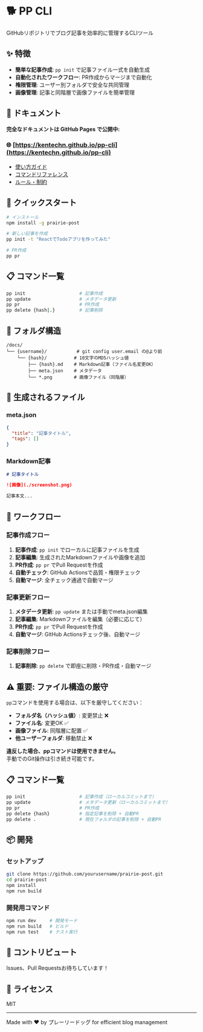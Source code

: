 # 🐕 PP CLI

GitHubリポジトリでブログ記事を効率的に管理するCLIツール

## ✨ 特徴

- **簡単な記事作成**: `pp init` で記事ファイル一式を自動生成
- **自動化されたワークフロー**: PR作成からマージまで自動化
- **権限管理**: ユーザー別フォルダで安全な共同管理
- **画像管理**: 記事と同階層で画像ファイルを簡単管理

## 📖 ドキュメント

**完全なドキュメントは GitHub Pages で公開中:**

### 🌐 [https://kentechn.github.io/pp-cli](https://kentechn.github.io/pp-cli)

- [使い方ガイド](https://kentechn.github.io/pp-cli/getting-started)
- [コマンドリファレンス](https://kentechn.github.io/pp-cli/prairie-post/commands)  
- [ルール・制約](https://kentechn.github.io/pp-cli/rules)

## 🚀 クイックスタート

```bash
# インストール
npm install -g prairie-post

# 新しい記事を作成
pp init -t "ReactでTodoアプリを作ってみた"

# PR作成
pp pr
```

## 📋 コマンド一覧

```bash
pp init                    # 記事作成
pp update                  # メタデータ更新
pp pr                      # PR作成
pp delete {hash|.}         # 記事削除
```

## 📁 フォルダ構造

```
/docs/
└── {username}/           # git config user.email の@より前
    └── {hash}/          # 10文字のMD5ハッシュ値
        ├── {hash}.md    # Markdown記事（ファイル名変更OK）
        ├── meta.json    # メタデータ
        └── *.png        # 画像ファイル（同階層）
```

## 📝 生成されるファイル

### meta.json
```json
{
  "title": "記事タイトル",
  "tags": []
}
```

### Markdown記事
```markdown
# 記事タイトル

![画像](./screenshot.png)

記事本文...
```

## 🔄 ワークフロー

### 記事作成フロー
1. **記事作成**: `pp init` でローカルに記事ファイルを生成
2. **記事編集**: 生成されたMarkdownファイルや画像を追加
3. **PR作成**: `pp pr` でPull Requestを作成
4. **自動チェック**: GitHub Actionsで品質・権限チェック
5. **自動マージ**: 全チェック通過で自動マージ

### 記事更新フロー
1. **メタデータ更新**: `pp update` または手動でmeta.json編集
2. **記事編集**: Markdownファイルを編集（必要に応じて）
3. **PR作成**: `pp pr` でPull Requestを作成
4. **自動マージ**: GitHub Actionsチェック後、自動マージ

### 記事削除フロー
1. **記事削除**: `pp delete` で即座に削除・PR作成・自動マージ

## ⚠️ 重要: ファイル構造の厳守

`pp`コマンドを使用する場合は、以下を厳守してください：

- **フォルダ名（ハッシュ値）**: 変更禁止 ❌
- **ファイル名**: 変更OK ✅ 
- **画像ファイル**: 同階層に配置 ✅
- **他ユーザーフォルダ**: 移動禁止 ❌

**違反した場合、ppコマンドは使用できません。**  
手動でのGit操作は引き続き可能です。

## 📋 コマンド一覧

```bash
pp init                    # 記事作成（ローカルコミットまで）
pp update                  # メタデータ更新（ローカルコミットまで） 
pp pr                      # PR作成
pp delete {hash}           # 指定記事を削除 + 自動PR
pp delete .                # 現在フォルダの記事を削除 + 自動PR
```

## 📦 開発

### セットアップ
```bash
git clone https://github.com/yourusername/prairie-post.git
cd prairie-post
npm install
npm run build
```

### 開発用コマンド
```bash
npm run dev     # 開発モード
npm run build   # ビルド
npm run test    # テスト実行
```

## 🤝 コントリビュート

Issues、Pull Requestsお待ちしています！

## 📄 ライセンス

MIT

---

Made with ❤️ by プレーリードッグ for efficient blog management